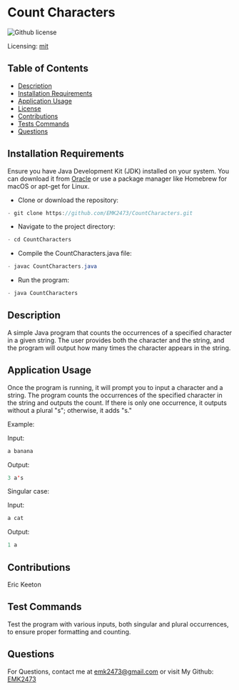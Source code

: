 # Count Characters
![Github license](https://img.shields.io/badge/mit-blue.svg)
 
 Licensing: [mit](https://choosealicense.com/licenses/mit/)

## Table of Contents
- [Description](#description)
- [Installation Requirements](#installation-requirements)
- [Application Usage](#application-usage)
- [License](#licensing-information)
- [Contributions](#contributions)
- [Tests Commands](#tests-commands)
- [Questions](#questions)

## Installation Requirements
Ensure you have Java Development Kit (JDK) installed on your system. You can download it from [Oracle](https://www.oracle.com/java/technologies/downloads/) or use a package manager like Homebrew for macOS or apt-get for Linux. 

- Clone or download the repository: 
```Java 
- git clone https://github.com/EMK2473/CountCharacters.git 
```

- Navigate to the project directory: 
```Java
- cd CountCharacters 
```
- Compile the CountCharacters.java file: 
```Java
- javac CountCharacters.java 
```
- Run the program: 
```Java
- java CountCharacters
```

## Description
A simple Java program that counts the occurrences of a specified character in a given string. The user provides both the character and the string, and the program will output how many times the character appears in the string.

## Application Usage
Once the program is running, it will prompt you to input a character and a string. The program counts the occurrences of the specified character in the string and outputs the count. If there is only one occurrence, it outputs without a plural "s"; otherwise, it adds "s."  

Example:

Input:
```Java
a banana 
```
Output:

```Java
3 a's 
```

Singular case: 

Input: 
```Java
a cat 
```
Output:
```Java
1 a
```

## Contributions
Eric Keeton

## Test Commands
Test the program with various inputs, both singular and plural occurrences, to ensure proper formatting and counting.

## Questions
For Questions, contact me at emk2473@gmail.com or visit My Github: [EMK2473](https://github.com/EMK2473)